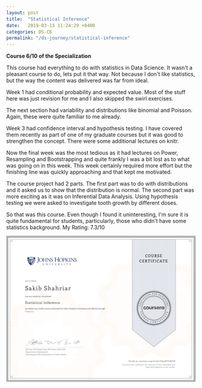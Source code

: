 ```yaml
---
layout: post
title:  "Statistical Inference"
date:   2019-03-13 11:24:29 +0400
categories: DS-C6
permalink: "/ds-journey/statistical-inference"
---
```


**Course 6/10 of the Specialization**

This course had everything to do with statistics in Data Science. It wasn't a pleasant course to do, lets put it that way. Not because I don't like statistics, but the way the content was delivered was far from ideal.

Week 1 had conditional probability and expected value. Most of the stuff here was just revision for me and I also skipped the swirl exercises.

The next section had variability and distributions like binomial and Poisson. Again, these were quite familiar to me already. 

Week 3 had confidence interval and hypothesis testing. I have covered them recently as part of one of my graduate courses but it was good to strengthen the concept. There were some additional lectures on knitr.

Now the final week was the most tedious as it had lectures on Power, Resampling and Bootstrapping and quite frankly I was a bit lost as to what was going on in this week. This week certainly required more effort but the finishing line was quickly approaching and that kept me motivated.

The course project had 2 parts. The first part was to do with distributions and it asked us to show that the distribution is normal. The second part was more exciting as it was on Inferential Data Analysis. Using hypothesis testing we were asked to investigate tooth growth by different doses. 

So that was this course. Even though I found it uninteresting, I'm sure it is quite fundamental for students, particularly, those who didn't have some statistics background. 
My Rating: 7.3/10

![Course 6 certificate](/images/6.png)